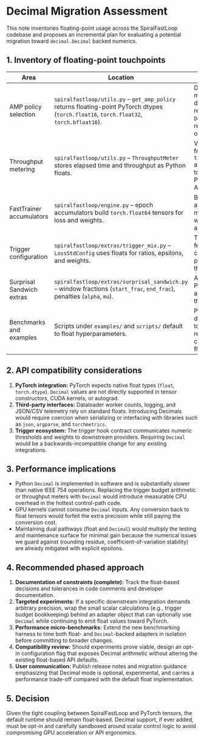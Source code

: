 # Decimal Migration Assessment

This note inventories floating-point usage across the SpiralFastLoop codebase
and proposes an incremental plan for evaluating a potential migration toward
`decimal.Decimal` backed numerics.

## 1. Inventory of floating-point touchpoints

| Area | Location | Notes |
| --- | --- | --- |
| AMP policy selection | `spiralfastloop/utils.py` – `get_amp_policy` returns floating-point PyTorch dtypes (`torch.float16`, `torch.float32`, `torch.bfloat16`). | Dtype constants must remain Tensor dtypes; cannot be replaced with `Decimal` without rewriting tensor operations. |
| Throughput metering | `spiralfastloop/utils.py` – `ThroughputMeter` stores elapsed time and throughput as Python floats. | Values originate from `time.perf_counter()` and must stay floats to interoperate with Python’s timing APIs. |
| FastTrainer accumulators | `spiralfastloop/engine.py` – epoch accumulators build `torch.float64` tensors for loss and weights. | Backed by Tensor arithmetic – migrating to `Decimal` would bypass GPU acceleration. |
| Trigger configuration | `spiralfastloop/extras/trigger_mix.py` – `LossStdConfig` uses floats for ratios, epsilons, and weights. | These parameters feed Tensor computations and probability thresholds. |
| Surprisal Sandwich extras | `spiralfastloop/extras/surprisal_sandwich.py` – window fractions (`start_frac`, `end_frac`), penalties (`alpha`, `mu`). | All integrated with PyTorch operations and scheduler thresholds. |
| Benchmarks and examples | Scripts under `examples/` and `scripts/` default to float hyperparameters. | Provide user-facing defaults; swapping to `Decimal` would require repeated conversions back to floats. |

## 2. API compatibility considerations

1. **PyTorch integration:** PyTorch expects native float types (`float`, `torch.dtype`). `Decimal`
   values are not directly supported in tensor constructors, CUDA kernels, or autograd.
2. **Third-party interfaces:** Dataloader worker counts, logging, and JSON/CSV telemetry rely on
   standard floats. Introducing Decimals would require coercion when serializing or interfacing
   with libraries such as `json`, `argparse`, and `torchmetrics`.
3. **Trigger ecosystem:** The trigger hook contract communicates numeric thresholds and weights to
   downstream providers. Requiring `Decimal` would be a backwards-incompatible change for any
   existing integrations.

## 3. Performance implications

* Python `Decimal` is implemented in software and is substantially slower than native IEEE 754
  operations. Replacing the trigger budget arithmetic or throughput meters with `Decimal` would
  introduce measurable CPU overhead in the hottest control-path code.
* GPU kernels cannot consume `Decimal` inputs. Any conversion back to float tensors would forfeit
  the extra precision while still paying the conversion cost.
* Maintaining dual pathways (float and `Decimal`) would multiply the testing and maintenance
  surface for minimal gain because the numerical issues we guard against (rounding residue,
  coefficient-of-variation stability) are already mitigated with explicit epsilons.

## 4. Recommended phased approach

1. **Documentation of constraints (complete):** Track the float-based decisions and tolerances in
   code comments and developer documentation.
2. **Targeted experiments:** If a specific downstream integration demands arbitrary precision,
   wrap the small scalar calculations (e.g., trigger budget bookkeeping) behind an adapter object
   that can optionally use `Decimal` while continuing to emit float values toward PyTorch.
3. **Performance micro-benchmarks:** Extend the new benchmarking harness to time both float- and
   `Decimal`-backed adapters in isolation before committing to broader changes.
4. **Compatibility review:** Should experiments prove viable, design an opt-in configuration flag
   that exposes Decimal arithmetic without altering the existing float-based API defaults.
5. **User communication:** Publish release notes and migration guidance emphasizing that Decimal
   mode is optional, experimental, and carries a performance trade-off compared with the default
   float implementation.

## 5. Decision

Given the tight coupling between SpiralFastLoop and PyTorch tensors, the default runtime should
remain float-based. Decimal support, if ever added, must be opt-in and carefully sandboxed around
scalar control logic to avoid compromising GPU acceleration or API ergonomics.
